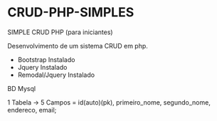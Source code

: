 CRUD-PHP-SIMPLES
================

SIMPLE CRUD PHP (para iniciantes)

Desenvolvimento de um sistema CRUD em php.

* Bootstrap Instalado
* Jquery Instalado
* Remodal/Jquery Instalado


BD Mysql

1 Tabela -> 5 Campos = id(auto)(pk), primeiro_nome, segundo_nome, endereco, email;


